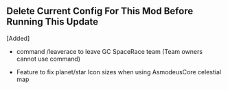 ## Delete Current Config For This Mod Before Running This Update

[Added]

  - command /leaverace to leave GC SpaceRace team
    (Team owners cannot use command)

  - Feature to fix planet/star Icon sizes when using AsmodeusCore celestial map